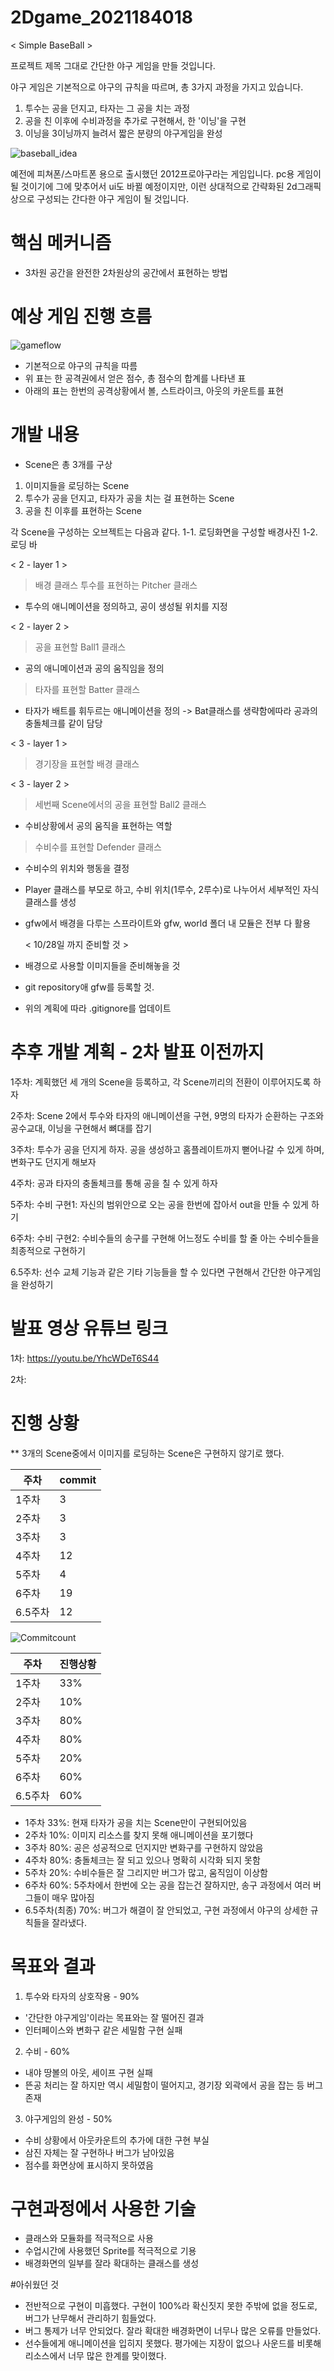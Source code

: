 # 2Dgame_2021184018
< Simple BaseBall >


프로젝트 제목 그대로 간단한 야구 게임을 만들 것입니다.

야구 게임은 기본적으로 야구의 규칙을 따르며, 총 3가지 과정을 가지고 있습니다.

1. 투수는 공을 던지고, 타자는 그 공을 치는 과정
2. 공을 친 이후에 수비과정을 추가로 구현해서, 한 '이닝'을 구현
3. 이닝을 3이닝까지 늘려서 짧은 분량의 야구게임을 완성

![baseball_idea](https://github.com/user-attachments/assets/9d333f5d-bafd-4203-8f67-0e87068e658f)

예전에 피쳐폰/스마트폰 용으로 출시했던 2012프로야구라는 게임입니다.
pc용 게임이 될 것이기에 그에 맞추어서 ui도 바뀔 예정이지만, 이런 상대적으로 간략화된 2d그래픽상으로 구성되는 간다한 야구 게임이 될 것입니다.


# 핵심 메커니즘

- 3차원 공간을 완전한 2차원상의 공간에서 표현하는 방법



# 예상 게임 진행 흐름

![gameflow](https://github.com/user-attachments/assets/3e161676-5f54-4954-af7f-bf5a8ee2b52f)


- 기본적으로 야구의 규칙을 따름
- 위 표는 한 공격권에서 얻은 점수, 총 점수의 합계를 나타낸 표
- 아래의 표는 한번의 공격상황에서 볼, 스트라이크, 아웃의 카운트를 표현


# 개발 내용
- Scene은 총 3개를 구상
1. 이미지들을 로딩하는 Scene
2. 투수가 공을 던지고, 타자가 공을 치는 걸 표현하는 Scene
3. 공을 친 이후를 표현하는 Scene

각 Scene을 구성하는 오브젝트는 다음과 같다.
1-1. 로딩화면을 구성할 배경사진
1-2. 로딩 바

< 2 - layer 1 >
> 배경 클래스
> 투수를 표현하는 Pitcher 클래스
  - 투수의 애니메이션을 정의하고, 공이 생성될 위치를 지정

< 2 - layer 2 >
> 공을 표현할 Ball1 클래스
  - 공의 애니메이션과 공의 움직임을 정의
> 타자를 표현할 Batter 클래스
  - 타자가 배트를 휘두르는 애니메이션을 정의
    -> Bat클래스를 생략함에따라 공과의 충돌체크를 같이 담당

< 3 - layer 1 >
> 경기장을 표현할 배경 클래스

< 3 - layer 2 >
> 세번째 Scene에서의 공을 표현할 Ball2 클래스
  - 수비상황에서 공의 움직을 표현하는 역할
> 수비수를 표현할 Defender 클래스
  - 수비수의 위치와 행동을 결정


- Player 클래스를 부모로 하고, 수비 위치(1루수, 2루수)로 나누어서 세부적인 자식 클래스를 생성
  
- gfw에서 배경을 다루는 스프라이트와 gfw, world 폴더 내 모듈은 전부 다 활용


  < 10/28일 까지 준비할 것 >
- 배경으로 사용할 이미지들을 준비해놓을 것
- git repository애 gfw를 등록할 것.
- 위의 계획에 따라 .gitignore를 업데이트




# 추후 개발 계획 - 2차 발표 이전까지

1주차: 계획했던 세 개의 Scene을 등록하고, 각 Scene끼리의 전환이 이루어지도록 하자

2주차: Scene 2에서 투수와 타자의 애니메이션을 구현, 9명의 타자가 순환하는 구조와 공수교대, 이닝을 구현해서 뼈대를 잡기

3주차: 투수가 공을 던지게 하자. 공을 생성하고 홈플레이트까지 뻗어나갈 수 있게 하며, 변화구도 던지게 해보자

4주차: 공과 타자의 충돌체크를 통해 공을 칠 수 있게 하자

5주차: 수비 구현1: 자신의 범위안으로 오는 공을 한번에 잡아서 out을 만들 수 있게 하기

6주차: 수비 구현2: 수비수들의 송구를 구현해 어느정도 수비를 할 줄 아는 수비수들을 최종적으로 구현하기

6.5주차: 선수 교체 기능과 같은 기타 기능들을 할 수 있다면 구현해서 간단한 야구게임을 완성하기




# 발표 영상 유튜브 링크
1차: https://youtu.be/YhcWDeT6S44

2차: 



# 진행 상황


** 3개의 Scene중에서 이미지를 로딩하는 Scene은 구현하지 않기로 했다.

|주차|commit|
|---|---|
|1주차|3|
|2주차|3|
|3주차|3|
|4주차|12|
|5주차|4|
|6주차|19|
|6.5주차|12|

![Commitcount](https://github.com/user-attachments/assets/e13364e9-6dc8-4dde-a296-a45593448617)

|주차|진행상황|
|---|----|
|1주차|33%| 
|2주차|10%| 
|3주차|80%| 
|4주차|80%| 
|5주차|20%|
|6주차|60%|
|6.5주차|60%|

- 1주차 33%: 현재 타자가 공을 치는 Scene만이 구현되어있음
- 2주차 10%: 이미지 리소스를 찾지 못해 애니메이션을 포기했다
- 3주차 80%: 공은 성공적으로 던지지만 변화구를 구현하지 않았음
- 4주차 80%: 충돌체크는 잘 되고 있으나 명확히 시각화 되지 못함
- 5주차 20%: 수비수들은 잘 그리지만 버그가 많고, 움직임이 이상함
- 6주차 60%: 5주차에서 한번에 오는 공을 잡는건 잘하지만, 송구 과정에서 여러 버그들이 매우 많아짐
- 6.5주차(최종) 70%: 버그가 해결이 잘 안되었고, 구현 과정에서 야구의 상세한 규칙들을 잘라냈다.


# 목표와 결과
1. 투수와 타자의 상호작용 - 90%
- '간단한 야구게임'이라는 목표와는 잘 떨어진 결과
-  인터페이스와 변화구 같은 세밀함 구현 실패
2. 수비 - 60%
- 내야 땅볼의 아웃, 세이프 구현 실패
- 뜬공 처리는 잘 하지만 역시 세밀함이 떨어지고, 경기장 외곽에서 공을 잡는 등 버그 존재
3. 야구게임의 완성 - 50%
- 수비 상황에서 아웃카운트의 추가에 대한 구현 부실
- 삼진 자체는 잘 구현하나 버그가 남아있음
- 점수를 화면상에 표시하지 못하였음


# 구현과정에서 사용한 기술
- 클래스와 모듈화를 적극적으로 사용
- 수업시간에 사용했던 Sprite를 적극적으로 기용
- 배경화면의 일부를 잘라 확대하는 클래스를 생성


#아쉬웠던 것
- 전반적으로 구현이 미흡했다. 구현이 100%라 확신짓지 못한 주밖에 없을 정도로, 버그가 난무해서 관리하기 힘들었다.
- 버그 통제가 너무 안되었다. 잘라 확대한 배경화면이 너무나 많은 오류를 만들었다.
- 선수들에게 애니메이션을 입히지 못했다. 평가에는 지장이 없으나 사운드를 비롯해 리소스에서 너무 많은 한계를 맞이했다.
